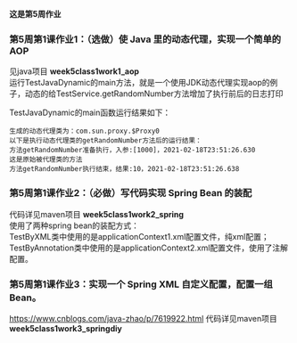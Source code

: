**这是第5周作业**  

### 第5周第1课作业1：（选做）使 Java 里的动态代理，实现一个简单的 AOP
见java项目 **week5class1work1_aop**  
运行TestJavaDynamic的main方法，就是一个使用JDK动态代理实现aop的例子，动态的给TestService.getRandomNumber方法增加了执行前后的日志打印  

TestJavaDynamic的main函数运行结果如下：  
```
生成的动态代理类为：com.sun.proxy.$Proxy0
以下是执行动态代理类的getRandomNumber方法后的运行结果：
方法getRandomNumber准备执行，入参:[1000]，2021-02-18T23:51:26.630
这是原始被代理类的方法
方法getRandomNumber执行结束，结果:10，2021-02-18T23:51:26.638
```

### 第5周第1课作业2：（必做）写代码实现 Spring Bean 的装配
代码详见maven项目 **week5class1work2_spring**  
使用了两种spring bean的装配方式：  
TestByXML类中使用的是applicationContext1.xml配置文件，纯xml配置；  
TestByAnnotation类中使用的是applicationContext2.xml配置文件，使用了注解配置。  


### 第5周第1课作业3：实现一个 Spring XML 自定义配置，配置一组 Bean。
https://www.cnblogs.com/java-zhao/p/7619922.html
代码详见maven项目 **week5class1work3_springdiy**